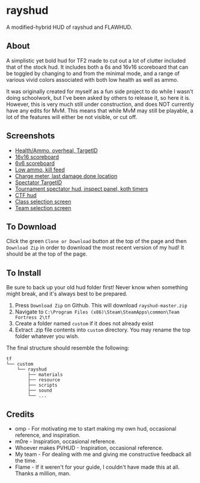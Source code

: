 rayshud
=======

A modified-hybrid HUD of rayshud and FLAWHUD.

About
-------

A simplistic yet bold hud for TF2 made to cut out a lot of clutter included that of the stock hud. It includes both a 6s and 16v16 scoreboard that can be toggled by changing to and from the minimal mode, and a range of various vivid colors associated with both low health as well as ammo. 

It was originally created for myself as a fun side project to do while I wasn't doing schoolwork, but I've been asked by others to release it, so here it is. However, this is very much still under construction, and does NOT currently have any edits for MvM. This means that while MvM may still be playable, a lot of the features will either be not visible, or cut off.

Screenshots
--------

* [Health/Ammo, overheal, TargetID](http://puu.sh/188pJ)
* [16v16 scoreboard](http://puu.sh/188qq)
* [6v6 scoreboard](http://puu.sh/188qS)
* [Low ammo, kill feed](http://puu.sh/188r9)
* [Charge meter, last damage done location](http://puu.sh/188rV)
* [Spectator TargetID](http://puu.sh/188tf)
* [Tournament spectator hud, inspect panel, koth timers](http://puu.sh/188wK)
* [CTF hud](http://puu.sh/188xO)
* [Class selection screen](http://puu.sh/19R5o)
* [Team selection screen](http://puu.sh/19R58)

To Download
--------

Click the green `Clone or Download` button at the top of the page and then `Download Zip` in order to download the most recent version of my hud! It should be at the top of the page. 

To Install
--------

Be sure to back up your old hud folder first! Never know when something might break, and it's always best to be prepared.

1. Press `Download Zip` on Github. This will download `rayshud-master.zip`
2. Navigate to `C:\Program Files (x86)\Steam\SteamApps\common\Team Fortress 2\tf`
3. Create a folder named `custom` if it does not already exist
4. Extract .zip file contents into `custom` directory. You may rename the top folder whatever you wish.

The final structure should resemble the following:
```
tf
└── custom
    └── rayshud
        ├── materials
        ├── resource
        ├── scripts
        ├── sound
        └── ...
```



Credits
--------

* omp - For motivating me to start making my own hud, occasional reference, and inspiration.
* m0re - Inspiration, occasional reference.
* Whoever makes PVHUD - Inspiration, occasional reference.
* My team - For dealing with me and giving me constructive feedback all the time.
* Flame - If it weren't for your guide, I couldn't have made this at all. Thanks a million, man. 
